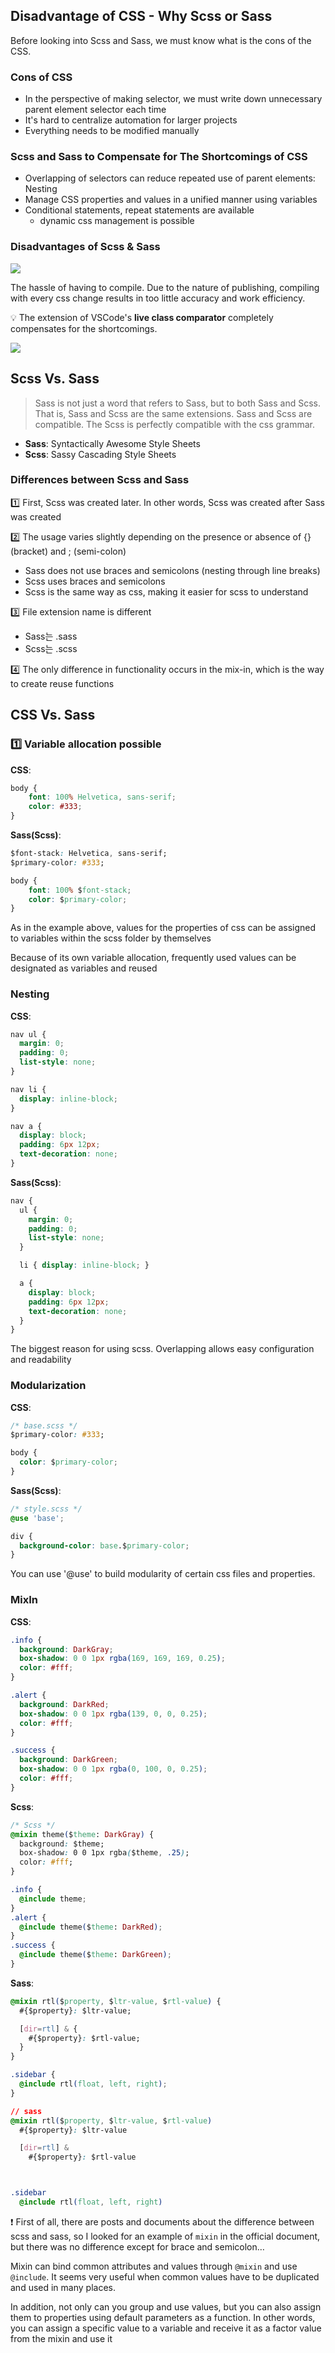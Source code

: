 ## Disadvantage of CSS - Why Scss or Sass

Before looking into Scss and Sass, we must know what is the cons of the CSS. 

### Cons of CSS
- In the perspective of making selector, we must write down unnecessary parent element selector each time
- It's hard to centralize automation for larger projects
- Everything needs to be modified manually

### Scss and Sass to Compensate for The Shortcomings of CSS
- Overlapping of selectors can reduce repeated use of parent elements: Nesting
- Manage CSS properties and values in a unified manner using variables
- Conditional statements, repeat statements are available 
	- dynamic css management is possible

### Disadvantages of Scss & Sass
![](https://github.com/jinscodes/Blog_nextJS/assets/87598134/457b9a69-c141-4c71-8b38-e1d0d3202468)

The hassle of having to compile. Due to the nature of publishing, compiling with every css change results in too little accuracy and work efficiency.

💡 The extension of VSCode's **live class comparator** completely compensates for the shortcomings.

![](https://github.com/jinscodes/Blog_nextJS/assets/87598134/0db06880-af72-4471-bb31-bb005db21845)

## Scss Vs. Sass
> Sass is not just a word that refers to Sass, but to both Sass and Scss. That is, Sass and Scss are the same extensions. Sass and Scss are compatible. The Scss is perfectly compatible with the css grammar.

- **Sass**: Syntactically Awesome Style Sheets
- **Scss**: Sassy Cascading Style Sheets

### Differences between Scss and Sass
1️⃣ First, Scss was created later. In other words, Scss was created after Sass was created

2️⃣ The usage varies slightly depending on the presence or absence of {} (bracket) and ; (semi-colon)
- Sass does not use braces and semicolons (nesting through line breaks)
- Scss uses braces and semicolons
- Scss is the same way as css, making it easier for scss to understand

3️⃣ File extension name is different
- Sass는 .sass
- Scss는 .scss

4️⃣ The only difference in functionality occurs in the mix-in, which is the way to create reuse functions

## CSS Vs. Sass

### 1️⃣ Variable allocation possible

**CSS**:
```css
body {
	font: 100% Helvetica, sans-serif;
	color: #333;
}
```

**Sass(Scss)**:
```css
$font-stack: Helvetica, sans-serif;
$primary-color: #333;

body {
	font: 100% $font-stack;
	color: $primary-color;
}
```

As in the example above, values for the properties of css can be assigned to variables within the scss folder by themselves

Because of its own variable allocation, frequently used values can be designated as variables and reused

### Nesting

**CSS**:
```css
nav ul {
  margin: 0;
  padding: 0;
  list-style: none;
}

nav li {
  display: inline-block;
}

nav a {
  display: block;
  padding: 6px 12px;
  text-decoration: none;
}
```

**Sass(Scss)**:
```css
nav {
  ul {
    margin: 0;
    padding: 0;
    list-style: none;
  }

  li { display: inline-block; }

  a {
    display: block;
    padding: 6px 12px;
    text-decoration: none;
  }
}
```

The biggest reason for using scss. Overlapping allows easy configuration and readability

### Modularization

**CSS**:
```css
/* base.scss */
$primary-color: #333;

body {
  color: $primary-color;
}
```

**Sass(Scss)**:
```css
/* style.scss */
@use 'base';

div {
  background-color: base.$primary-color;
}
```

You can use '@use' to build modularity of certain css files and properties.

### MixIn

**CSS**:
```css
.info {
  background: DarkGray;
  box-shadow: 0 0 1px rgba(169, 169, 169, 0.25);
  color: #fff;
}

.alert {
  background: DarkRed;
  box-shadow: 0 0 1px rgba(139, 0, 0, 0.25);
  color: #fff;
}

.success {
  background: DarkGreen;
  box-shadow: 0 0 1px rgba(0, 100, 0, 0.25);
  color: #fff;
}
```

**Scss**:
```css
/* Scss */
@mixin theme($theme: DarkGray) {
  background: $theme;
  box-shadow: 0 0 1px rgba($theme, .25);
  color: #fff;
}

.info {
  @include theme;
}
.alert {
  @include theme($theme: DarkRed);
}
.success {
  @include theme($theme: DarkGreen);
}
```

**Sass**:
```css
@mixin rtl($property, $ltr-value, $rtl-value) {
  #{$property}: $ltr-value;

  [dir=rtl] & {
    #{$property}: $rtl-value;
  }
}

.sidebar {
  @include rtl(float, left, right);
}

// sass
@mixin rtl($property, $ltr-value, $rtl-value)
  #{$property}: $ltr-value

  [dir=rtl] &
    #{$property}: $rtl-value



.sidebar
  @include rtl(float, left, right)
```

❗️ First of all, there are posts and documents about the difference between scss and sass, so I looked for an example of `mixin` in the official document, but there was no difference except for brace and semicolon…

Mixin can bind common attributes and values through `@mixin` and use `@include`. It seems very useful when common values have to be duplicated and used in many places.

In addition, not only can you group and use values, but you can also assign them to properties using default parameters as a function. In other words, you can assign a specific value to a variable and receive it as a factor value from the mixin and use it